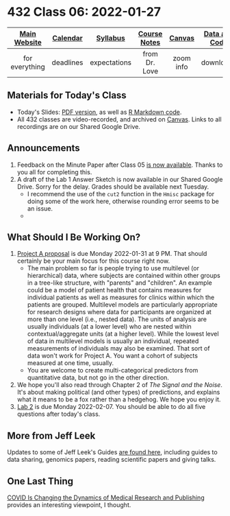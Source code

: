 # 432 Class 06: 2022-01-27

[Main Website](https://thomaselove.github.io/432/) | [Calendar](https://thomaselove.github.io/432/calendar.html) | [Syllabus](https://thomaselove.github.io/432-2022-syllabus/) | [Course Notes](https://thomaselove.github.io/432-notes/) | [Canvas](https://canvas.case.edu) | [Data and Code](https://github.com/THOMASELOVE/432-data) | [Sources](https://github.com/THOMASELOVE/432-2022/tree/main/references) | [Contact Us](https://thomaselove.github.io/432/contact.html)
:-----------: | :--------------: | :----------: | :---------: | :-------------: | :-----------: | :------------: | :-------------:
for everything | deadlines | expectations | from Dr. Love | zoom info | downloads | read/watch | need help?

## Materials for Today's Class

- Today's Slides: [PDF version](https://github.com/THOMASELOVE/432-2022/blob/main/classes/class06/432_2022_slides06.pdf), as well as [R Markdown code](https://github.com/THOMASELOVE/432-2022/blob/main/classes/class06/432_2022_slides06.Rmd). 
- All 432 classes are video-recorded, and archived on [Canvas](https://canvas.case.edu). Links to all recordings are on our Shared Google Drive.

## Announcements

1. Feedback on the Minute Paper after Class 05 [is now available](https://bit.ly/432-2022-min-05-feedback). Thanks to you all for completing this.
2. A draft of the Lab 1 Answer Sketch is now available in our Shared Google Drive. Sorry for the delay. Grades should be available next Tuesday.
    - I recommend the use of the `cut2` function in the `Hmisc` package for doing some of the work here, otherwise rounding error seems to be an issue.
    - 

## What Should I Be Working On?

1. [Project A proposal](https://github.com/THOMASELOVE/432-2022/tree/main/projectA) is due Monday 2022-01-31 at 9 PM. That should certainly be your main focus for this course right now.
    - The main problem so far is people trying to use multilevel (or hierarchical) data, where subjects are contained within other groups in a tree-like structure, with "parents" and "children". An example could be a model of patient health that contains measures for individual patients as well as measures for clinics within which the patients are grouped. Multilevel models are particularly appropriate for research designs where data for participants are organized at more than one level (i.e., nested data). The units of analysis are usually individuals (at a lower level) who are nested within contextual/aggregate units (at a higher level). While the lowest level of data in multilevel models is usually an individual, repeated measurements of individuals may also be examined. That sort of data won't work for Project A. You want a cohort of subjects measured at one time, usually.
    - You are welcome to create multi-categorical predictors from quantitative data, but not go in the other direction.
2. We hope you'll also read through Chapter 2 of *The Signal and the Noise*. It's about making political (and other types) of predictions, and explains what it means to be a fox rather than a hedgehog. We hope you enjoy it.
3. [Lab 2](https://github.com/THOMASELOVE/432-2022/tree/main/labs/lab02) is due Monday 2022-02-07. You should be able to do all five questions after today's class.

## More from Jeff Leek

Updates to some of Jeff Leek's Guides [are found here](https://github.com/search?q=user%3Ajtleek+guides), including guides to data sharing, genomics papers, reading scientific papers and giving talks.

## One Last Thing

[COVID Is Changing the Dynamics of Medical Research and Publishing](https://www.medpagetoday.com/opinion/second-opinions/96786) provides an interesting viewpoint, I thought.
